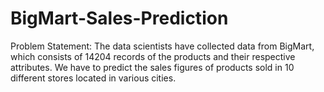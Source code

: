 # BigMart-Sales-Prediction
Problem Statement:  The data scientists have collected data from BigMart, which consists of 14204 records of the products and their respective attributes. We have to predict the sales figures of products sold in 10 different stores located in various cities.
